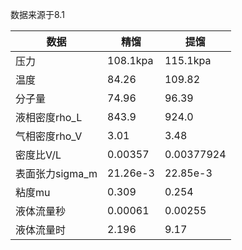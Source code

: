 数据来源于8.1

| 数据            | 精馏     | 提馏     |
| --------------- | -------- | -------- |
| 压力            | 108.1kpa | 115.1kpa |
| 温度            | 84.26    | 109.82   |
| 分子量          | 74.96    | 96.39    |
| 液相密度rho_L   | 843.9    | 924.0    |
| 气相密度rho_V   | 3.01     | 3.48     |
| 密度比V/L       | 0.00357  | 0.00377924  |
| 表面张力sigma_m | 21.26e-3 | 22.85e-3 |
| 粘度mu          | 0.309    | 0.254    |
| 液体流量秒      | 0.00061  | 0.00255  |
| 液体流量时      | 2.196    | 9.17     |
